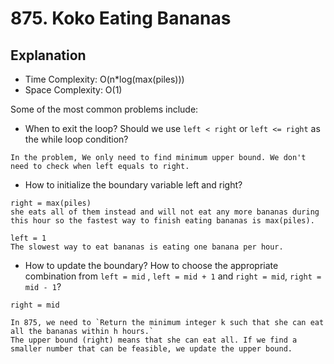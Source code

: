 # 875. Koko Eating Bananas
## Explanation
* Time Complexity: O(n*log(max(piles)))
* Space Complexity: O(1)

Some of the most common problems include:

* When to exit the loop? Should we use `left < right` or `left <= right` as the while loop condition?
```
In the problem, We only need to find minimum upper bound. We don't need to check when left equals to right.
```
* How to initialize the boundary variable left and right?
```
right = max(piles)
she eats all of them instead and will not eat any more bananas during this hour so the fastest way to finish eating bananas is max(piles).

left = 1
The slowest way to eat bananas is eating one banana per hour.

```
* How to update the boundary? How to choose the appropriate combination from `left = mid` , `left = mid + 1` and `right = mid`, `right = mid - 1`?
```
right = mid

In 875, we need to `Return the minimum integer k such that she can eat all the bananas within h hours.`
The upper bound (right) means that she can eat all. If we find a smaller number that can be feasible, we update the upper bound.
```
